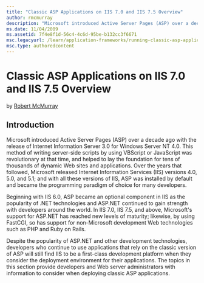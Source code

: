 ```yaml
---
title: "Classic ASP Applications on IIS 7.0 and IIS 7.5 Overview"
author: rmcmurray
description: "Microsoft introduced Active Server Pages (ASP) over a decade ago with the release of Internet Information Server 3.0 for Windows Server NT 4.0. This method o..."
ms.date: 11/04/2009
ms.assetid: 7f4e8f1d-56c4-4c6d-95be-b132cc3f6671
msc.legacyurl: /learn/application-frameworks/running-classic-asp-applications-on-iis-7-and-iis-8/classic-asp-applications-on-iis-overview
msc.type: authoredcontent
---
```

# Classic ASP Applications on IIS 7.0 and IIS 7.5 Overview

by [Robert McMurray](https://github.com/rmcmurray)

## Introduction

Microsoft introduced Active Server Pages (ASP) over a decade ago with the release of Internet Information Server 3.0 for Windows Server NT 4.0. This method of writing server-side scripts by using VBScript or JavaScript was revolutionary at that time, and helped to lay the foundation for tens of thousands of dynamic Web sites and applications. Over the years that followed, Microsoft released Internet Information Services (IIS) versions 4.0, 5.0, and 5.1; and with all these versions of IIS, ASP was installed by default and became the programming paradigm of choice for many developers.

Beginning with IIS 6.0, ASP became an optional component in IIS as the popularity of .NET technologies and ASP.NET continued to gain strength with developers around the world. In IIS 7.0, IIS 7.5, and above, Microsoft's support for ASP.NET has reached new levels of maturity; likewise, by using FastCGI, so has support for non-Microsoft development Web technologies such as PHP and Ruby on Rails.

Despite the popularity of ASP.NET and other development technologies, developers who continue to use applications that rely on the classic version of ASP will still find IIS to be a first-class development platform when they consider the deployment environment for their applications. The topics in this section provide developers and Web server administrators with information to consider when deploying classic ASP applications.
